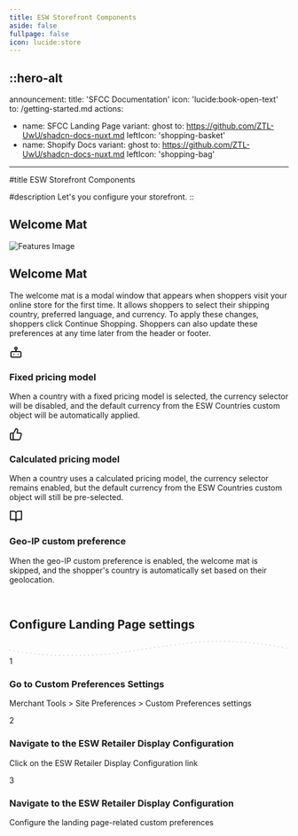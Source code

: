 ```yaml
---
title: ESW Storefront Components
aside: false
fullpage: false
icon: lucide:store
---
```


::hero-alt
---
announcement:
  title: 'SFCC Documentation'
  icon: 'lucide:book-open-text'
  to: /getting-started.md
actions:
  - name: SFCC Landing Page
    variant: ghost
    to: https://github.com/ZTL-UwU/shadcn-docs-nuxt.md
    leftIcon: 'shopping-basket'
  - name: Shopify Docs
    variant: ghost
    to: https://github.com/ZTL-UwU/shadcn-docs-nuxt.md
    leftIcon: 'shopping-bag'
---

#title
ESW Storefront Components

#description
Let's you configure your storefront.
::




<h2 class="text-center text-3xl font-bold">Welcome Mat</h2>

<!-- Features -->
<div class="max-w-[85rem] px-4 py-10 sm:px-6 lg:px-8 lg:py-14 mx-auto">
  <div class="flex justify-center">
    <img class="max-w-md w-full object-cover rounded-xl" src="/Welcome mat 1.png" alt="Features Image">
  </div>
</div>

  <!-- Grid -->
  <div class="mt-5 lg:mt-16 grid lg:grid-cols-3 gap-8 lg:gap-12">
    <div class="lg:col-span-1">
      <h2 class="font-bold text-2xl md:text-3xl text-gray-800 dark:text-neutral-200">
        Welcome Mat
      </h2>
      <p class="mt-2 md:mt-4 text-gray-600 dark:text-white">
        The welcome mat is a modal window that appears when shoppers visit your online store for the first time. It allows shoppers to select their shipping country, preferred language, and currency. To apply these changes, shoppers click Continue Shopping. Shoppers can also update these preferences at any time later from the header or footer.
      </p>
    </div>
    <!-- End Col -->

  <div class="lg:col-span-2">
      <div class="grid sm:grid-cols-2 gap-8 md:gap-12">
        <!-- Icon Block -->
        <div class="flex gap-x-5">
          <svg class="shrink-0 mt-1 size-6 text-blue-600 dark:text-primary-500" xmlns="http://www.w3.org/2000/svg" width="24" height="24" viewBox="0 0 24 24" fill="none" stroke="currentColor" stroke-width="2" stroke-linecap="round" stroke-linejoin="round"><rect width="18" height="10" x="3" y="11" rx="2"/><circle cx="12" cy="5" r="2"/><path d="M12 7v4"/><line x1="8" x2="8" y1="16" y2="16"/><line x1="16" x2="16" y1="16" y2="16"/></svg>
          <div class="grow">
            <h3 class="text-lg font-semibold text-gray-800 dark:text-white">
              Fixed pricing model
            </h3>
            <p class="mt-1 text-gray-600 dark:text-neutral-400">
              When a country with a fixed pricing model is selected, the currency selector will be disabled, and the default currency from the ESW Countries custom object will be automatically applied.
            </p>
          </div>
        </div>
        <!-- End Icon Block -->

  <!-- Icon Block -->
  <div class="flex gap-x-5">
          <svg class="shrink-0 mt-1 size-6 text-blue-600 dark:text-primary-500" xmlns="http://www.w3.org/2000/svg" width="24" height="24" viewBox="0 0 24 24" fill="none" stroke="currentColor" stroke-width="2" stroke-linecap="round" stroke-linejoin="round"><path d="M7 10v12"/><path d="M15 5.88 14 10h5.83a2 2 0 0 1 1.92 2.56l-2.33 8A2 2 0 0 1 17.5 22H4a2 2 0 0 1-2-2v-8a2 2 0 0 1 2-2h2.76a2 2 0 0 0 1.79-1.11L12 2h0a3.13 3.13 0 0 1 3 3.88Z"/></svg>
          <div class="grow">
            <h3 class="text-lg font-semibold text-gray-800 dark:text-white">
              Calculated pricing model
            </h3>
            <p class="mt-1 text-gray-600 dark:text-neutral-400">
              When a country uses a calculated pricing model, the currency selector remains enabled, but the default currency from the ESW Countries custom object will still be pre-selected.
            </p>
          </div>
        </div>
        <!-- End Icon Block -->

  <!-- Icon Block -->
  <div class="flex gap-x-5">
          <svg class="shrink-0 mt-1 size-6 text-blue-600 dark:text-primary-500" xmlns="http://www.w3.org/2000/svg" width="24" height="24" viewBox="0 0 24 24" fill="none" stroke="currentColor" stroke-width="2" stroke-linecap="round" stroke-linejoin="round"><path d="M2 3h6a4 4 0 0 1 4 4v14a3 3 0 0 0-3-3H2z"/><path d="M22 3h-6a4 4 0 0 0-4 4v14a3 3 0 0 1 3-3h7z"/></svg>
          <div class="grow">
            <h3 class="text-lg font-semibold text-gray-800 dark:text-white">
              Geo-IP custom preference
            </h3>
            <p class="mt-1 text-gray-600 dark:text-neutral-400">
              When the geo-IP custom preference is enabled, the welcome mat is skipped, and the shopper's country is automatically set based on their geolocation.
            </p>
          </div>
        </div>
        <!-- End Icon Block -->
      </div>
    </div>
    <!-- End Col -->
  </div>
  <!-- End Grid -->
</div>
<!-- End Features -->

<br>

<h2 class="text-center text-3xl font-bold">Configure Landing Page settings</h2>


<section class="relative overflow-hidden">
    <div class="mt-2 md:mt-0 py-4 pb-6 sm:py-16 lg:pb-24 overflow-hidden">
        <div class="px-4 mx-auto sm:px-6 lg:px-8 relative">
            <div class="relative mt-12 lg:mt-20">
                <div class="absolute inset-x-0 hidden xl:px-44 top-2 md:block md:px-20 lg:px-28">
                    <svg class="w-full" xmlns="http://www.w3.org/2000/svg" width="875" height="48" viewBox="0 0 875 48"
                        fill="none">
                        <path
                            d="M2 29C20.2154 33.6961 38.9915 35.1324 57.6111 37.5555C80.2065 40.496 102.791 43.3231 125.556 44.5555C163.184 46.5927 201.26 45 238.944 45C312.75 45 385.368 30.7371 458.278 20.6666C495.231 15.5627 532.399 11.6429 569.278 6.11109C589.515 3.07551 609.767 2.09927 630.222 1.99998C655.606 1.87676 681.208 1.11809 706.556 2.44442C739.552 4.17096 772.539 6.75565 805.222 11.5C828 14.8064 850.34 20.2233 873 24"
                            stroke="#D4D4D8" stroke-width="3" stroke-linecap="round" stroke-dasharray="1 12" />
                    </svg>
                </div>
                <div
                    class="relative grid grid-cols-1 text-center gap-y-8 sm:gap-y-10 md:gap-y-12 md:grid-cols-3 gap-x-12">
                    <div>
                        <div
                            class="flex items-center justify-center w-16 h-16 mx-auto bg-white dark:bg-gray-800 border-2 border-gray-200 dark:border-gray-700 rounded-full shadow">
                            <span class="text-xl font-semibold text-gray-700 dark:text-gray-200">1</span>
                        </div>
                        <h3
                            class="mt-4 sm:mt-6 text-xl font-semibold leading-tight text-gray-900 dark:text-white md:mt-10">
                            Go to Custom Preferences Settings
                        </h3>
                        <p class="mt-3 sm:mt-4 text-base text-gray-600 dark:text-gray-400">
                            Merchant Tools > Site Preferences > Custom Preferences settings
                        </p>
                    </div>
                    <div>
                        <div
                            class="flex items-center justify-center w-16 h-16 mx-auto bg-white dark:bg-gray-800 border-2 border-gray-200 dark:border-gray-700 rounded-full shadow">
                            <span class="text-xl font-semibold text-gray-700 dark:text-gray-200">2</span>
                        </div>
                        <h3
                            class="mt-4 sm:mt-6 text-xl font-semibold leading-tight text-gray-900 dark:text-white md:mt-10">
                            Navigate to the ESW Retailer Display Configuration
                        </h3>
                        <p class="mt-3 sm:mt-4 text-base text-gray-600 dark:text-gray-400">
                            Click on the ESW Retailer Display Configuration link
                        </p>
                    </div>
                    <div>
                        <div
                            class="flex items-center justify-center w-16 h-16 mx-auto bg-white dark:bg-gray-800 border-2 border-gray-200 dark:border-gray-700 rounded-full shadow">
                            <span class="text-xl font-semibold text-gray-700 dark:text-gray-200">3</span>
                        </div>
                        <h3
                            class="mt-4 sm:mt-6 text-xl font-semibold leading-tight text-gray-900 dark:text-white md:mt-10">
                            Navigate to the ESW Retailer Display Configuration
                        </h3>
                        <p class="mt-3 sm:mt-4 text-base text-gray-600 dark:text-gray-400">
                            Configure the landing page-related custom preferences
                        </p>
                    </div>
                </div>
            </div>
        </div>
    </div>
</section>
